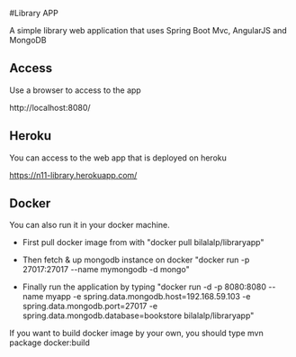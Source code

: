 #Library APP

A simple library web application that uses Spring Boot Mvc, AngularJS and MongoDB

## Access
Use a browser to access to the app

http://localhost:8080/

## Heroku

You can access to the web app that is deployed on heroku

https://n11-library.herokuapp.com/

## Docker

You can also run it in your docker machine.

* First pull docker image from with "docker pull bilalalp/libraryapp"

* Then fetch & up mongodb instance on docker "docker run -p 27017:27017 --name mymongodb -d mongo"

* Finally run the application by typing "docker run -d -p 8080:8080 --name myapp -e spring.data.mongodb.host=192.168.59.103 -e spring.data.mongodb.port=27017 -e spring.data.mongodb.database=bookstore bilalalp/libraryapp"

If you want to build docker image by your own, you should type mvn package docker:build
